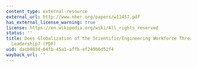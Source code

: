 ```yaml
---
content_type: external-resource
external_url: http://www.nber.org/papers/w11457.pdf
has_external_license_warning: true
license: https://en.wikipedia.org/wiki/All_rights_reserved
status: ''
title: Does Globalization of the Scientific/Engineering Workforce Threaten U.S. Economic
  Leadership? (PDF)
uid: dacb083d-64fb-45a1-affb-ef240b6d52f4
wayback_url: ''
---
```

